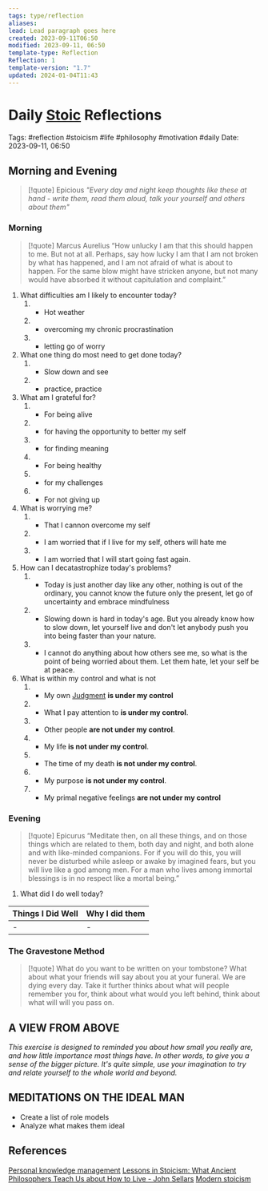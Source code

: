 ```yaml
---
tags: type/reflection
aliases: 
lead: Lead paragraph goes here
created: 2023-09-11T06:50
modified: 2023-09-11, 06:50
template-type: Reflection
Reflection: 1
template-version: "1.7"
updated: 2024-01-04T11:43
---
```



# Daily [Stoic](Stoicism.md) Reflections

Tags:  #reflection #stoicism #life #philosophy #motivation #daily 
Date: 2023-09-11, 06:50

## Morning and Evening

> [!quote] Epicious 
> _"Every day and night keep thoughts like these at hand - write them, 
> read them aloud, talk your yourself and others about them"_


### Morning

> [!quote] Marcus Aurelius
> “How unlucky I am that this should happen to me. But not at all. Perhaps, say 
> how lucky I am that I am not broken by what has happened, and I am not 
> afraid  of what is about to happen. For the same blow might have stricken 
> anyone, but not many would have absorbed it without capitulation 
> and complaint.”

1. What difficulties am I likely to encounter today?
	1. - Hot weather 
	2. - overcoming my chronic procrastination 
	3. - letting go of worry 
2. What one thing do most need to get done today?
	1. - Slow down and see 
	2. - practice, practice 
3. What am I grateful for?
	1. - For being alive
	2. - for having the opportunity to better my self 
	3. - for finding meaning 
	4. - For being healthy 
	5. - for my challenges 
	6. - For not giving up 
4. What is worrying me?
	1. - That I cannon overcome my self
	2. - I am worried that if I live for my self, others will hate me
	3. - I am worried that I will start going fast again.
5. How can I decatastrophize today's problems?
	1. - Today is just another day like any other, nothing is out of the ordinary, you cannot know the future only the present, let go of uncertainty and embrace mindfulness
	2. - Slowing down is hard in today's age. But you already know how to slow down, let yourself live and don't let anybody push you into being faster than your nature.
	3. - I cannot do anything about how others see me, so what is the point of being worried about them. Let them hate, let your self be at peace. 
6. What is within my control and what is not
	1. - My own [Judgment](Control%20Over%20Judgment.md) **is under my control**
	2. - What I pay attention to **is under my control**.
	3. - Other people **are not under my control**.
	4. - My life **is not under my control**.
	5. - The time of my death **is not under my control**.
	6. - My purpose **is not under my control**.
	7. - My primal negative feelings **are not under my control**

### Evening

> [!quote]  Epicurus
> “Meditate then, on all these things, and on those things which are related 
> to them, both day and night, and both alone and with like-minded 
> companions. For if you will do this, you will never be disturbed while 
> asleep or awake by imagined fears, but you will live like a god among 
> men. For a man who lives among immortal blessings is in no respect 
> like a mortal being.”

1. What did I do well today?

| Things I Did Well | Why I did them |
| ------------------- | ---------------- |
| -                 | -              |

### The Gravestone Method

> [!quote]
> What do you want to be written on your tombstone? What about what your friends will say about you at your funeral. We are dying every day. Take it further thinks about what will people remember you for, think about what would you left behind, think about what will will you pass on.

## A VIEW FROM ABOVE

_This exercise is designed to reminded you about how small you really are, and how little importance most things have. In other words, to give you a sense of the bigger picture. It's quite simple, use your imagination to try and relate yourself to the whole world and beyond._

## MEDITATIONS ON THE IDEAL MAN

- Create a list of role models 
- Analyze what makes them ideal 

## References

[Personal knowledge management](Personal%20knowledge%20management.md)
[Lessons in Stoicism: What Ancient Philosophers Teach Us about How to Live - John Sellars](https://books.google.cz/books/about/Lessons_in_Stoicism.html?id=ky84zQEACAAJ&redir_esc=y)
[Modern stoicism](https://modernstoicism.com/)


